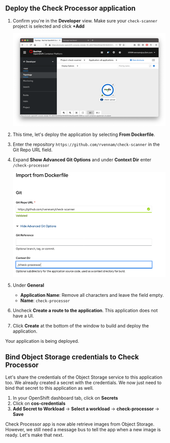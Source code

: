 ## Deploy the Check Processor application

1. Confirm you're in the **Developer** view. Make sure your `check-scanner` project is selected and click **+Add**

    ![](../assets/check-ui-topology.png)

2. This time, let's deploy the application by selecting **From Dockerfile**.

3. Enter the repository `https://github.com/rvennam/check-scanner` in the Git Repo URL field.

4. Expand **Show Advanced Git Options** and under **Context Dir** enter `/check-processor`

    ![](../assets/import-check-scanner.png)

5. Under **General**
    - **Application Name**: Remove all characters and leave the field empty.
    - **Name**: `check-processor`

6. Uncheck **Create a route to the application**. This application does not have a UI.
   
7. Click **Create** at the bottom of the window to build and deploy the application.

Your application is being deployed.

## Bind Object Storage credentials to Check Processor
Let's share the credentials of the Object Storage service to this application too. We already created a secret with the credentials. We now just need to bind that secret to this application as well.

1. In your OpenShift dashboard tab, click on **Secrets** 
2. Click on **cos-credentials**
3. **Add Secret to Workload** -> **Select a workload** -> **check-processor** -> **Save**

<!-- Bind the bucket name secret as well:

1. Click on **Secrets** 
2. Click on **cos-bucketname**
3. **Add Secret to Workload** -> **Select a workload** -> **check-processor** -> **Save** -->

Check Processor app is now able retrieve images from Object Storage. However, we still need a message bus to tell the app when a new image is ready. Let's make that next.